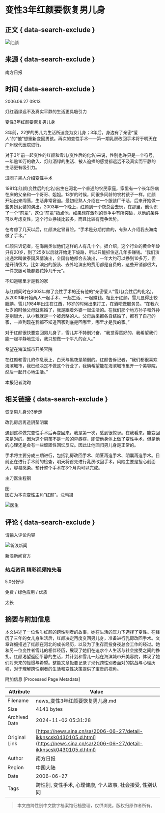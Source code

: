 # 变性3年红颜要恢复男儿身

## 正文 { data-search-exclude }


![红颜](https://n.sinaimg.cn/sinacn/20170523/33f8-fyfkzhs9794054.jpg)

## 来源 { data-search-exclude }
南方日报

## 时间 { data-search-exclude }
2006.06.27 09:13

灯红酒绿远不及真实平静的生活更具吸引力

变性3年红颜要恢复男儿身

3年前，22岁的男儿为生活所迫变为女儿身；3年后，身边有了亲密“爱人”的“他”想重新变回男孩。再次的变性手术——第一期乳房改回手术将于明天在广州现代医院进行。

对于3年前一起变性的红颜和雪儿(变性后的化名)来说，性别也许只是一个符号，一年逾10万的收入、灯红酒绿的生活、被人追捧的感觉都远远不及真实而平静的生活更有吸引力。

进圈子熟人介绍变性手术

1981年红颜(变性后的化名)出生在河北一个普通的农民家庭，家里有一个长年卧病在床的父亲和一个哥哥、姐姐。13岁的时候，同很多同龄的农村孩子一样，红颜开始出来闯荡，生活非常窘迫。最初经熟人介绍在一个服装厂干活，后来开始做一些男扮女装的演出。2003年一个晚上，红颜到一个夜总会去玩，在那里，他认识了一个“前辈”，这位“前辈”指点他，如果想在激烈的竞争中有所突破，以他的条件可以考虑变性，这个行业挣钱比较多，而且比较有竞争优势。

在考虑了几天以后，红颜决定冒冒险。“手术是分期付款的，有熟人介绍我去海南做了手术。”

红颜告诉记者，在海南类似他们这样的人有几十个。据介绍，这个行业的黄金年龄只有20岁，到了25岁以后就开始走下坡路，所以只能抓住这几年多赚钱。“我们演出通常叫做泰国风情演出，全国各地都会去演出，一年大约可以挣到10多万，但是开销很大，比如演出的服装、去外地演出的费用都是自费的，这些开销都很大，一件衣服可能都要花掉几千元”。

不知道哪里才是我的家

与红颜同时在2003年做了变性手术的还有他的“亲密爱人”雪儿(变性后的化名)。从2003年开始两人一起手术、一起生活、一起赚钱。相比于红颜，雪儿显得比较腼腆。雪儿1984年出生在江西，16岁的时候出来打工，在酒吧做服务员。“在我六七岁的时候父母就离婚了，我是跟着外婆一起生活的。在我们那个地方孙子和外孙差别很大，从小我就是一个被忽略的人。父母后来都各自结婚了，都有了自己的家，一直到现在我都不知道回家到底是回哪里，哪里才是我的家。”

对于红颜很快要变回男儿身了，雪儿并不特别兴奋，“我觉得蛮好的，我希望我们能一起平静地生活，我只想做一个平凡的女人。”

希望在海滨城市开美容院

在红颜和雪儿的作息表上，白天与黑夜是颠倒的。红颜告诉记者，“我们都很喜欢海滨城市，我已经决定不做这个行业了，我俩希望能在海滨城市里开一个美容院，然后一起开心地生活。”

本报记者沈昀

## 相关链接 { data-search-exclude }

恢复男儿身分3步走

改乳房后再造阴茎阴囊

遇到这种做完变性手术后再变回来，我是第一次，感到很惊讶。在我看来，能变回来是对的。因为这个男孩不是一般的异癖症，即使他身体上做了变性手术，但是他的心理还是会有一些顽固性回忆反应。因此让他回归男儿身是正常的。

手术将主要分成三期进行，包括乳房改回手术、阴茎再造手术、阴囊再造手术。目前正在进行手术前的检查，明天将首先进行乳房改回手术。风险主要是担心创面大，容易感染。预计整个手术在3个月内可以完成。

主刀医生程钢

图:  
图右为本次变性主角“红颜”。沈昀摄

![医生](https://n.sinaimg.cn/default/2fb77759/20151125/320X320.png)

## 评论 { data-search-exclude }

请输入评论内容

![新浪新闻](https://n.sinaimg.cn/default/80905340/20200331/sinalogo.png)

新浪新闻官方

### 热点资讯 精彩视频抢先看 
5.0分好评

免费 / 绿色应用 / 优质

太长

## 摘要与附加信息

<!-- tcd_abstract -->
本文讲述了一位名叫红颜的跨性别者的故事，她在生活的压力下选择了变性。在经历了三年的女儿身生活后，红颜决定再度变回男儿身，准备进行乳房改回手术。文章详细描述了红颜在河北的成长经历，以及为了生存而投身夜总会工作的经过。她和另一位变性者雪儿的相伴经历，展现了她们在追求个人生活与社会接受之间的挣扎。红颜渴望返回平静的生活，并计划和雪儿一起在海滨城市开美容院，体现了她们对未来的憧憬与希望。整篇文章扼要记录了现代跨性别者面对的挑战与心理历程，对于理解跨性别者的生活和变性决策提供了宝贵的视角。
<!-- tcd_abstract_end -->

附加信息 [Processed Page Metadata]

| Attribute       | Value                                  |
|-----------------|----------------------------------------|
| Filename        | news_变性3年红颜要恢复男儿身.md                             |
| Size            | 4141 bytes                           |
| Archived Date   | 2024-11-02 05:31:28                             |
| Original Link   | [https://news.sina.cn/sa/2006-06-27/detail-ikknscsk0430105.d.html](https://news.sina.cn/sa/2006-06-27/detail-ikknscsk0430105.d.html)                       |
| Author          | 南方日报                               |
| Region          | 中国大陆                               |
| Date            | 2006-06-27                                 |
| Tags            | 跨性别, 变性手术, 心理健康, 个人故事, 社会接受, 性别认同                                 |
>
> 本文由跨性别中文数字档案馆归档整理，仅供浏览。版权归原作者所有。
>